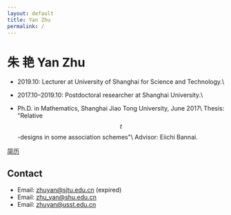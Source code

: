 ```yaml
---
layout: default
title: Yan Zhu
permalink: /
---
```


# 朱 艳 Yan Zhu

* 2019.10: Lecturer at University of Shanghai for Science and Technology.\\

* 2017.10–2019.10: Postdoctoral researcher at Shanghai University.\\

* Ph.D. in Mathematics, Shanghai Jiao Tong University, June 2017\\
Thesis: "Relative $$t$$-designs in some association schemes"\\
Advisor: Eiichi Bannai.

[简历](data/cv20160430.pdf)

## Contact

* Email: <zhuyan@sjtu.edu.cn> (expired)
* Email: <zhu_yan@shu.edu.cn>
* Email: <zhuyan@usst.edu.cn>
